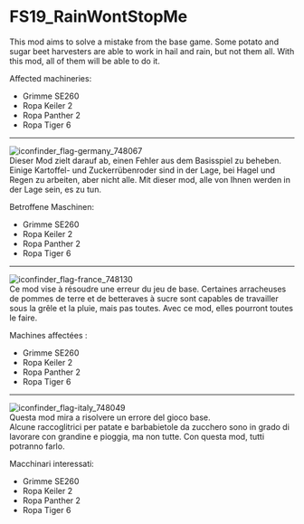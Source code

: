 # FS19_RainWontStopMe

This mod aims to solve a mistake from the base game.
Some potato and sugar beet harvesters are able to work in hail and rain, but not them all.
With this mod, all of them will be able to do it.

Affected machineries:
 - Grimme SE260
 - Ropa Keiler 2
 - Ropa Panther 2
 - Ropa Tiger 6

---
![iconfinder_flag-germany_748067](https://user-images.githubusercontent.com/7534621/114938948-08f06580-9e40-11eb-9bd9-cd9733f1c6bc.png)  
Dieser Mod zielt darauf ab, einen Fehler aus dem Basisspiel zu beheben.
Einige Kartoffel- und Zuckerrübenroder sind in der Lage, bei Hagel und Regen zu arbeiten, aber nicht alle.
Mit dieser mod, alle von Ihnen werden in der Lage sein, es zu tun.

Betroffene Maschinen:
 - Grimme SE260
 - Ropa Keiler 2
 - Ropa Panther 2
 - Ropa Tiger 6

---
![iconfinder_flag-france_748130](https://user-images.githubusercontent.com/7534621/114938931-02fa8480-9e40-11eb-84bb-b0c216000de9.png)  
Ce mod vise à résoudre une erreur du jeu de base.
Certaines arracheuses de pommes de terre et de betteraves à sucre sont capables de travailler sous la grêle et la pluie, mais pas toutes.
Avec ce mod, elles pourront toutes le faire.

Machines affectées :
 - Grimme SE260
 - Ropa Keiler 2
 - Ropa Panther 2
 - Ropa Tiger 6

---
![iconfinder_flag-italy_748049](https://user-images.githubusercontent.com/7534621/114938787-d3e41300-9e3f-11eb-9554-0e40597cec5d.png)  
Questa mod mira a risolvere un errore del gioco base.  
Alcune raccoglitrici per patate e barbabietole da zucchero sono in grado di lavorare con grandine e pioggia, ma non tutte.
Con questa mod, tutti potranno farlo.

Macchinari interessati:
  - Grimme SE260
  - Ropa Keiler 2
  - Ropa Panther 2
  - Ropa Tiger 6
